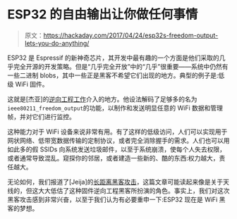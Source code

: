 # ESP32 的自由输出让你做任何事情

> 原文：<https://hackaday.com/2017/04/24/esp32s-freedom-output-lets-you-do-anything/>

ESP32 是 Espressif 的新神奇芯片，其开发中最有趣的一个方面是他们采取的几乎完全开源的开发策略。但是“几乎完全开放”中的“几乎”很重要——系统中仍然有一些二进制 blobs，其中一些正是黑客不希望它们出现的地方。典型的例子是:低级 WiFi 固件。

这就是[杰亚]的[逆向工程工作](https://github.com/Jeija/esp32free80211)介入的地方。他设法解码了足够多的名为`ieee80211_freedom_output`的功能，以制作和发送明显任意的 WiFi 数据和管理帧，并对它们进行监控。

这种能力对于 WiFi 设备来说非常有用。有了这样的低级访问，人们可以实现用于网状网络、低带宽数据传输的定制协议，或者完全消除握手的需求。人们也可以用如此多的假 SSIDs 向系统发送垃圾邮件，以至于系统崩溃，使每个人失去权限，或者通常导致混乱。窥探你的邻居，或者建造一些新的、酷的东西:权力越大，责任越大。

无论如何，我们报道了[Jeija]的[长距离黑客攻击](http://hackaday.com/2017/04/11/esp32-wifi-hits-10km-with-a-little-help/)，这篇文章可能读起来像是关于天线的，但这大大低估了这种固件逆向工程黑客所扮演的角色。事实上，我们对这次黑客攻击感到非常兴奋，以至于我们认为有必要重申一下:ESP32 现在是 WiFi 黑客的梦想。